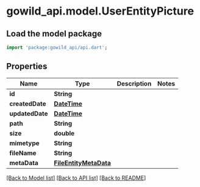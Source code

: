 # gowild_api.model.UserEntityPicture

## Load the model package
```dart
import 'package:gowild_api/api.dart';
```

## Properties
Name | Type | Description | Notes
------------ | ------------- | ------------- | -------------
**id** | **String** |  | 
**createdDate** | [**DateTime**](DateTime.md) |  | 
**updatedDate** | [**DateTime**](DateTime.md) |  | 
**path** | **String** |  | 
**size** | **double** |  | 
**mimetype** | **String** |  | 
**fileName** | **String** |  | 
**metaData** | [**FileEntityMetaData**](FileEntityMetaData.md) |  | 

[[Back to Model list]](../README.md#documentation-for-models) [[Back to API list]](../README.md#documentation-for-api-endpoints) [[Back to README]](../README.md)


